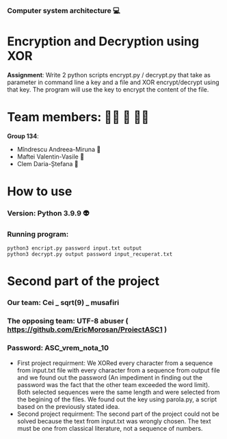### Computer system architecture :computer: 
# Encryption and Decryption using XOR 
**Assignment**: Write 2 python scripts encrypt.py / decrypt.py that take as parameter in command line a key and a file and XOR encrypt/decrypt using that key. The program will use the key to encrypt the content of the file. 

# Team members: :standing_woman: :standing_person: :standing_woman:
**Group 134**:
- Mîndrescu Andreea-Miruna :turtle:
- Maftei Valentin-Vasile :snake:
- Clem Daria-Ștefana :hedgehog:

# How to use
### Version: Python 3.9.9 :alien:
### Running program:
``` 
python3 encript.py password input.txt output
python3 decrypt.py output password input_recuperat.txt
```
# Second part of the project
### Our team: Cei _ sqrt(9) _ musafiri
### The opposing team: UTF-8 abuser ( https://github.com/EricMorosan/ProiectASC1 )
### Password: ASC_vrem_nota_10
- First project requirment: We XORed every character from a sequence from input.txt file with every character from a sequence from output file and we found out the password (An impediment in finding out the password was the fact that the other team exceeded the word limit). Both selected sequences were the same length and were selected from the begining of the files. We found out the key using parola.py, a script based on the previously stated idea. 
- Second project requirment: The second part of the project could not be solved because the text from input.txt was wrongly chosen. The text must be one from classical literature, not a sequence of numbers. 

